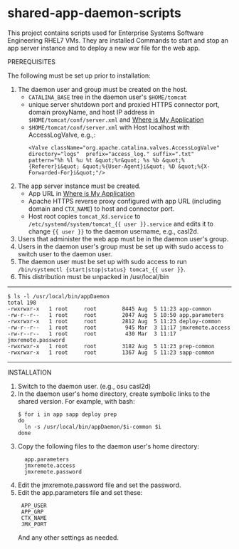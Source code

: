 # shared-app-daemon-scripts

This project contains scripts used for Enterprise Systems Software Engineering RHEL7 VMs. They are installed Commands to start and stop an app server instance and to deploy a new war file for the web app.

PREREQUISITES

The following must be set up prior to installation:

1. The daemon user and group must be created on the host.
   * `CATALINA_BASE` tree in the daemon user's `$HOME/tomcat`
   * unique server shutdown port and proxied HTTPS connector port,
     domain proxyName, and host IP address in `$HOME/tomcat/conf/server.xml`
     and [Where is My Application](https://docs.google.com/spreadsheets/d/1cJUxgyLXftlbgYxM2DSE7X8Lof55miwoff1avm7DtRI/edit?pli=1#gid=0)
   * `$HOME/tomcat/conf/server.xml` with Host localhost with AccessLogValve, e.g.,:
     ```
     <Valve className="org.apache.catalina.valves.AccessLogValve"
     directory="logs"  prefix="access_log." suffix=".txt"
     pattern="%h %l %u %t &quot;%r&quot; %s %b &quot;%{Referer}i&quot; &quot;%{User-Agent}i&quot; %D &quot;%{X-Forwarded-For}i&quot;"/>
     ```
1. The app server instance must be created.
   * App URL in [Where is My Application](https://docs.google.com/spreadsheets/d/1cJUxgyLXftlbgYxM2DSE7X8Lof55miwoff1avm7DtRI/edit?pli=1#gid=0)
   * Apache HTTPS reverse proxy configured with app URL (including domain and `CTX_NAME`) to host and connector port.
   * Host root copies `tomcat_Xd.service` to `/etc/systemd/system/tomcat_{{ user }}.service`
   and edits it to change `{{ user }}` to the daemon username, e.g., casl2d.
1. Users that administer the web app must be in the daemon user's group.
1. Users in the daemon user's group must be set up with sudo access to switch user to the daemon user.
1. The daemon user must be set up with sudo access to run `/bin/systemctl {start|stop|status} tomcat_{{ user }}`.
1. This distribution must be unpacked in /usr/local/bin

- - - - - - - - - - - - - - - - - - - - - - - - - - - - - - - - - - - -
```
$ ls -l /usr/local/bin/appDaemon
total 198
-rwxrwxr-x   1 root     root        8445 Aug  5 11:23 app-common
-rw-r--r--   1 root     root        2047 Aug  5 10:50 app.parameters
-rwxrwxr-x   1 root     root        2812 Aug  5 11:23 deploy-common
-rw-r--r--   1 root     root         945 Mar  3 11:17 jmxremote.access
-rw-r--r--   1 root     root         430 Mar  3 11:17 jmxremote.password
-rwxrwxr-x   1 root     root        3182 Aug  5 11:23 prep-common
-rwxrwxr-x   1 root     root        1367 Aug  5 11:23 sapp-common
```
- - - - - - - - - - - - - - - - - - - - - - - - - - - - - - - - - - - -
INSTALLATION

1. Switch to the daemon user.  (e.g., osu casl2d)
1. In the daemon user's home directory, create symbolic links to the shared version.  For example, with bash:
    ```
    $ for i in app sapp deploy prep
    do
      ln -s /usr/local/bin/appDaemon/$i-common $i
    done
    ```
1. Copy the following files to the daemon user's home directory:
    ```
      app.parameters
      jmxremote.access
      jmxremote.password
    ```     
1. Edit the jmxremote.password file and set the password.
1. Edit the app.parameters file and set these:
    ```
     APP_USER
     APP_GRP
     CTX_NAME
     JMX_PORT
    ```
     And any other settings as needed.
